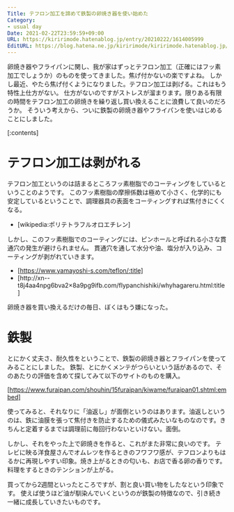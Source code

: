 ```yaml
---
Title: テフロン加工を諦めて鉄製の卵焼き器を使い始めた
Category:
- usual day
Date: 2021-02-22T23:59:59+09:00
URL: https://kiririmode.hatenablog.jp/entry/20210222/1614005999
EditURL: https://blog.hatena.ne.jp/kiririmode/kiririmode.hatenablog.jp/atom/entry/26006613696929052
---
```


卵焼き器やフライパンに関し、我が家はずっとテフロン加工（正確にはフッ素加工でしょうか）のものを使ってきました。焦げ付かないの楽ですよね。
しかし最近、やたら焦げ付くようになりました。テフロン加工は剥げる。これはもう特性上仕方がない。
仕方がないのですがストレスが溜まります。限りある有限の時間をテフロン加工の卵焼きを繰り返し買い換えることに浪費して良いのだろうか。
そういう考えから、ついに鉄製の卵焼き器やフライパンを使いはじめることにしました。

[:contents]

# テフロン加工は剥がれる

テフロン加工というのは詰まるところフッ素樹脂でのコーティングをしているということのようです。
このフッ素樹脂の摩擦係数は極めて小さく、化学的にも安定しているということで、調理器具の表面をコーティングすれば焦付きにくくなる。

- [wikipedia:ポリテトラフルオロエチレン]

しかし、このフッ素樹脂でのコーティングには、ピンホールと呼ばれる小さな貫通穴の発生が避けられません。
貫通穴を通して水分や油、塩分が入り込み、コーティングが剥がれていきます。

- [https://www.yamayoshi-s.com/teflon/:title]
- [http://xn--t8j4aa4npg6bva2×8a9pg9ifb.com/flypanchishiki/whyhagareru.html:title]

卵焼き器を買い換えるだけの毎日、ぼくはもう嫌になった。

# 鉄製

とにかく丈夫さ、耐久性をということで、鉄製の卵焼き器とフライパンを使ってみることにしました。
鉄製、とにかくメンテがつらいという話があるので、そのあたりの評価を含めて探してみて以下のサイトのものを購入。

[https://www.furaipan.com/shouhin/15furaipan/kiwame/furaipan01.shtml:embed]

使ってみると、それなりに「油返し」が面倒というのはあります。油返しというのは、鉄に油膜を張って焦付きを防止するための儀式みたいなものなのです。きちんと定着するまでは調理前に毎回行わないといけない。面倒。

しかし、それをやった上で卵焼きを作ると、これがまた非常に良いのです。
テレビに映る洋食屋さんでオムレツを作るときのフワフワ感が、テフロンよりもはるかに再現しやすい印象。焼き上がるときの匂いも、お店で香る卵の香りです。料理をするときのテンションが上がる。

買ってから2週間といったところですが、割と良い買い物をしたなという印象です。
使えば使うほど油が馴染んでいくというのが鉄製の特徴なので、引き続き一緒に成長していきたいものです。
